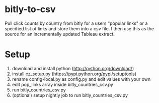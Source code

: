 bitly-to-csv
======================
Pull click counts by country from bitly for a users "popular links" or a specified list of links and store them into a csv file. I then use this as the source for an incrementally updated Tableau extract.

Setup
======================
  1. download and install python (http://python.org/download/)
  2. install ez_setup.py (https://pypi.python.org/pypi/setuptools)
  3. rename config-local.py as config.py and edit values with your own
  4. edit pop_links array inside bitly_countries_csv.py
  5. run bitly_countries_csv.py
  6. (optional) setup nightly job to run bitly_countries_csv.py
